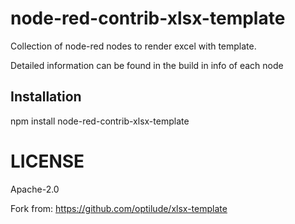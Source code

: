 # node-red-contrib-xlsx-template

Collection of node-red nodes to render excel with template.

Detailed information can be found in the build in info of each node

## Installation

npm install node-red-contrib-xlsx-template


# LICENSE
Apache-2.0

Fork from: https://github.com/optilude/xlsx-template